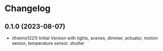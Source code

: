 # Changelog

<!--
  Placeholder for the next version (at the beginning of the line):
  ## **WORK IN PROGRESS**
  * (theimo1221) Update packages
-->
## 0.1.0 (2023-08-07)
* (theimo1221) Initial Version with lights, scenes, dimmer, actuator, motion sensor, temperature sensor, shutter
